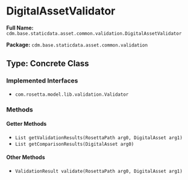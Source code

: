# DigitalAssetValidator

**Full Name:** `cdm.base.staticdata.asset.common.validation.DigitalAssetValidator`

**Package:** `cdm.base.staticdata.asset.common.validation`

## Type: Concrete Class

### Implemented Interfaces

- `com.rosetta.model.lib.validation.Validator`

### Methods

#### Getter Methods

- `List getValidationResults(RosettaPath arg0, DigitalAsset arg1)`
- `List getComparisonResults(DigitalAsset arg0)`

#### Other Methods

- `ValidationResult validate(RosettaPath arg0, DigitalAsset arg1)`

